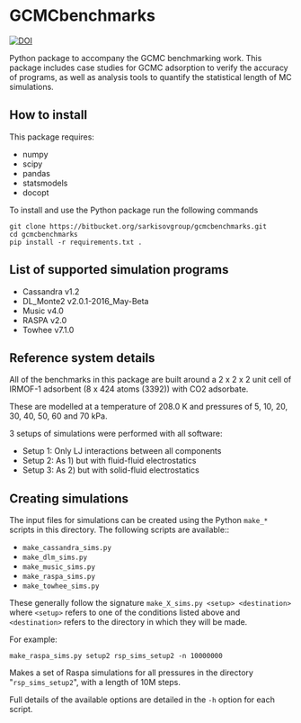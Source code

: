 # GCMCbenchmarks


[![DOI](https://zenodo.org/badge/60168211.svg)](https://zenodo.org/badge/latestdoi/60168211)


Python package to accompany the GCMC benchmarking work.
This package includes case studies for GCMC adsorption to verify the accuracy of programs,
as well as analysis tools to quantify the statistical length of MC simulations.

How to install 
--------------

This package requires:

* numpy
* scipy
* pandas
* statsmodels
* docopt

To install and use the Python package run the following commands

```
git clone https://bitbucket.org/sarkisovgroup/gcmcbenchmarks.git
cd gcmcbenchmarks
pip install -r requirements.txt .
```


List of supported simulation programs
-------------------------------------

 - Cassandra v1.2
 - DL_Monte2 v2.0.1-2016_May-Beta
 - Music v4.0
 - RASPA v2.0
 - Towhee v7.1.0


Reference system details
------------------------

All of the benchmarks in this package are built around a 2 x 2 x 2 unit cell of IRMOF-1 adsorbent (8 x 424 atoms (3392))
with CO2 adsorbate.

These are modelled at a temperature of 208.0 K and pressures of 5, 10, 20, 30, 40, 50, 60 and 70 kPa.

3 setups of simulations were performed with all software:

 - Setup 1: Only LJ interactions between all components
 - Setup 2: As 1) but with fluid-fluid electrostatics
 - Setup 3: As 2) but with solid-fluid electrostatics

Creating simulations
--------------------

The input files for simulations can be created using the Python `make_*` scripts
in this directory.  The following scripts are available::

 * `make_cassandra_sims.py`
 * `make_dlm_sims.py`
 * `make_music_sims.py`
 * `make_raspa_sims.py`
 * `make_towhee_sims.py`

These generally follow the signature `make_X_sims.py <setup> <destination>` where `<setup>` refers to one of the conditions listed above and `<destination>` refers to the
directory in which they will be made.

For example:

`make_raspa_sims.py setup2 rsp_sims_setup2 -n 10000000`

Makes a set of Raspa simulations for all pressures in the directory "`rsp_sims_setup2`",
with a length of 10M steps.

Full details of the available options are detailed in the `-h` option for each script.